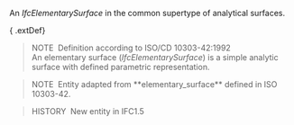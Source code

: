 An _IfcElementarySurface_ in the common supertype of analytical surfaces.

{ .extDef}
> NOTE&nbsp; Definition according to ISO/CD 10303-42:1992  
> An elementary surface (_IfcElementarySurface_) is a simple analytic surface with defined parametric representation.

> NOTE&nbsp; Entity adapted from \*\*elementary_surface\*\* defined in ISO 10303-42.

> HISTORY&nbsp; New entity in IFC1.5
